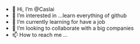 - 👋 Hi, I’m @Caslai
- 👀 I’m interested in ...learn everything of github
- 🌱 I’m currently learning for have a job
- 💞️ I’m looking to collaborate with a big companies 
- 📫 How to reach me ...

<!---
Caslai/Caslai is a ✨ special ✨ repository because its `README.md` (this file) appears on your GitHub profile.
You can click the Preview link to take a look at your changes.
--->
